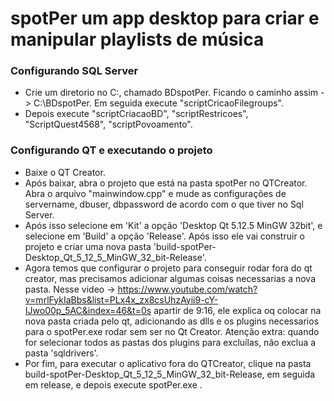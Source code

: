 # spotPer um app desktop para criar e manipular playlists de música

### Configurando SQL Server
- Crie um diretorio no C:, chamado BDspotPer. Ficando o caminho assim -> C:\BDspotPer.
Em seguida execute "scriptCricaoFilegroups".
- Depois execute "scriptCriacaoBD", "scriptRestricoes", "ScriptQuest4568", "scriptPovoamento".

### Configurando QT e executando o projeto
- Baixe o QT Creator.
- Após baixar, abra o projeto que está na pasta spotPer no QTCreator. Abra o arquivo "mainwindow.cpp" e mude as configurações de servername, dbuser, dbpassword de acordo com o que tiver no Sql Server.
- Após isso selecione em 'Kit' a opção 'Desktop Qt 5.12.5 MinGW 32bit', e selecione em 'Build' a opção 'Release'. Após isso ele vai construir o projeto e criar uma nova pasta 'build-spotPer-Desktop_Qt_5_12_5_MinGW_32_bit-Release'.
- Agora temos que configurar o projeto para conseguir rodar fora do qt creator, mas precisamos adicionar algumas coisas necessarias a nova pasta. Nesse video -> https://www.youtube.com/watch?v=mrlFykIaBbs&list=PLx4x_zx8csUhzAyii9-cY-IJwo00p_5AC&index=46&t=0s apartir de 9:16, ele explica oq colocar na nova pasta criada pelo qt, adicionando as dlls e os plugins necessarios para o spotPer.exe rodar sem ser no Qt Creator.
Atenção extra: quando for selecionar todos as pastas dos plugins para excluílas, não exclua a pasta 'sqldrivers'.
- Por fim, para executar o aplicativo fora do QTCreator, clique na pasta build-spotPer-Desktop_Qt_5_12_5_MinGW_32_bit-Release, em seguida em release, e depois execute spotPer.exe .
